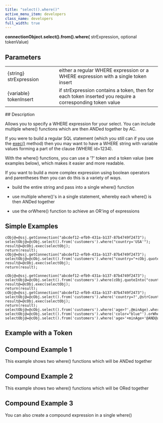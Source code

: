 ```yaml
---
title: "select().where()"
active_menu_item: developers
class_name: developers
full_width: true
---
```



**connectionObject.select().from().where(** strExpression, optional tokenValue)

## Parameters

<table>
<tr>
<td width="181">
{string} strExpression

</td>
<td width="18">
</td>
<td width="681">
either a regular WHERE expression or a WHERE expression with a single token insert

</td>
</tr>
<tr>
<td width="181">
{variable} tokenInsert

</td>
<td width="18">
</td>
<td width="681">
if strExpression contains a token, then for each token inserted you require a corresponding token value

</td>
</tr>
</table>
## Description

Allows you to specify a WHERE expression for your select. You can include multiple where() functions which are then ANDed together by AC.

If you were to build a regular SQL statement (which you still can if you use the [exec()](../exec) method) then you may want to have a WHERE string with variable values forming a part of the clause (WHERE id=1234).

With the where() functions, you can use a '?' token and a token value (see examples below), which makes it easier and more readable.

If you want to build a more complex expression using boolean operators and parentheses then you can do this is a variety of ways.

 - build the entire string and pass into a single where() function

 - use multiple where()'s in a single statement, whereby each where() is then ANDed together

 - use the orWhere() function to achieve an OR'ing of expressions

## Simple Examples

    cObj@=@ssj.getConnection("abcdef12-efb9-431a-b137-87b4749f2473");
    selectObj@=@cObj.select().from('customers').where("country='USA'");
    result@=@cObj.exec(selectObj);
    return(result);
    cObj@=@ssj.getConnection("abcdef12-efb9-431a-b137-87b4749f2473");
    selectObj@=@cObj.select().from('customers').where("country="+cObj.quote('USA')+"");
    result@=@cObj.exec(selectObj);
    return(result);
     
    cObj@=@ssj.getConnection("abcdef12-efb9-431a-b137-87b4749f2473");
    selectObj@=@cObj.select().from('customers').where(cObj.quoteInto("country=?",@'USA'));
    result@=@cObj.exec(selectObj);
    return(result);
    cObj@=@ssj.getConnection("abcdef12-efb9-431a-b137-87b4749f2473");
    selectObj@=@cObj.select().from('customers').where('country=?',@strCountry);
    result@=@cObj.exec(selectObj);
    return(result);
    selectObj@=@cObj.select().from('customers').where('age>?',@minAge).where('age<?',@maxAge);
    selectObj@=@cObj.select().from('customers').where('color="blue"').orWhere('color="green"');
    selectObj@=@cObj.select().from('customers').where('age>'+minAge+'@AND@age<'+maxAge+'@AND@(color="blue"@or@color="green")');
   

## Example with a Token

## Compound Example 1

This example shows two where() functions which will be ANDed together

## Compound Example 2

This example shows two where() functions which will be ORed together

## Compound Example 3

You can also create a compound expression in a single where()

